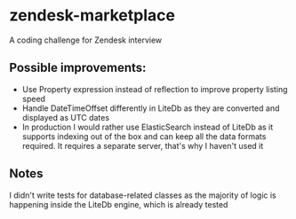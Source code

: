 # zendesk-marketplace
A coding challenge for Zendesk interview

## Possible improvements:
* Use Property expression instead of reflection to improve property listing speed
* Handle DateTimeOffset differently in LiteDb as they are converted and displayed as UTC dates
* In production I would rather use ElasticSearch instead of LiteDb as it supports indexing out of the box and can keep all the data formats required. It requires a separate server, that's why I haven't used it

## Notes
I didn't write tests for database-related classes as the majority of logic is happening inside the LiteDb engine, which is already tested
